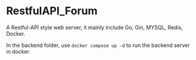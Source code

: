 # RestfulAPI_Forum

A Restful-API style web server, it mainly include Go, Gin, MYSQL, Redis, Docker.

In the backend folder, use `docker compose up -d` to run the backend server in docker.
